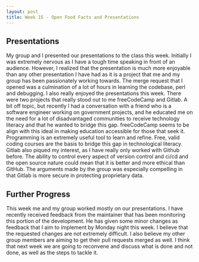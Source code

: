 ```yaml
---
layout: post
title: Week 15 - Open Food Facts and Presentations
---
```

## Presentations
My group and I presented our presentations to the class this week. Initially I was extremely nervous as I have a tough time speaking in front of an audience. However, I realized that the presentation is much more enjoyable than any other presentation I have had as it is a project that me and my group has been passionately working towards. The merge request that I opened was a culmination of a lot of hours in learning the codebase, perl and debugging. I also really enjoyed the presentations this week. There were two projects that really stood out to me freeCodeCamp and Gitlab. A bit off topic, but recently I had a conversation with a friend who is a software engineer working on government projects, and he educated me on the need for a lot of disadvantaged communities to receive technology literacy and that he wanted to bridge this gap. freeCodeCamp seems to be align with this ideal in making education accessible for those that seek it. Programming is an extremely useful tool to learn and refine. Free, valid coding courses are the basis to bridge this gap in technological literacy. Gitlab also piqued my interest, as I have really only worked with Github before. The ability to control every aspect of version control and ci/cd and the open source nature could mean that it is better and more ethical than GitHub. The arguments made by the group was especially compelling in that Gitlab is more secure in protecting proprietary data.

## Further Progress
This week me and my group worked mostly on our presentations. I have recently received feedback from the maintainer that has been monitoring this portion of the development. He has given some minor changes as feedback that I aim to implement by Monday night this week. I believe that the requested changes are not extremely difficult. I also believe my other group members are aiming to get their pull requests merged as well. I think that next week we are going to reconvene and discuss what is done and not done, as well as the steps to tackle it.
